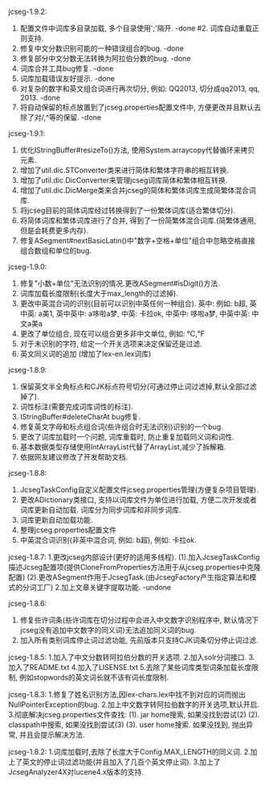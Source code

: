 jcseg-1.9.2:
1. 配置文件中词库多目录加载, 多个目录使用';'隔开.										-done
#2. 词库自动重载正则支持.
2. 修复中文分数识别可能的一种错误组合的bug.											-done
3. 修复部分中文分数无法转换为阿拉伯分数的bug.											-done
4. 词库合并工具bug修复.															-done
5. 词库加载错误友好提示.															-done
6. 对复杂的数字和英文组合词进行再次切分, 例如: QQ2013, 切分成qq2013, qq, 2013.			-done
7. 将自动保留的标点放置到了jcseg.properties配置文件中, 方便更改并且默认去除了对/,^等的保留.	-done

jcseg-1.9.1:
1. 优化IStringBuffer#resizeTo()方法, 使用System.arraycopy代替循环来拷贝元素.
2. 增加了util.dic.STConverter类来进行简体和繁体字符串的相互转换.
3. 增加了util.dic.DicConverter来管理jcseg词库简体和繁体相互转换.
4. 增加了util.dic.DicMerge类来合并jcseg的简体和繁体词库生成简繁体混合词库.
5. 将jcseg目前的简体词库经过转换得到了一份繁体词库(适合繁体切分).
6. 将简体词库和繁体词库进行了合并, 得到了一份简繁体混合词库.(简繁体通用, 但是会耗费更多内存).
7. 修复ASegment#nextBasicLatin()中"数字+空格+单位"组合中忽略空格直接组合数组和单位的bug.

jcseg-1.9.0:
1. 修复"小数+单位"无法识别的情况.更改ASegment#isDigit()方法.
2. 词库加载长度限制(长度大于max_length的过滤掉).
3. 更改中英混合词的识别(目前可以识别中英任何一种组合).
	英中: 例如: b超,
	英中英: a美1,
	英中英中: a哆啦a梦,
	中英: 卡拉ok, 
	中英中: 哆啦a梦, 
	中英中英: 中文a美a
3. 更改了单位组合, 现在可以组合更多非中文单位, 例如: ℃,℉	
4. 对于未识别的字符, 给定一个开关选项来决定保留还是过滤.
5. 英文同义词的追加	(增加了lex-en.lex词库)

jcseg-1.8.9:
1. 保留英文半全角标点和CJK标点符号切分(可通过停止词过滤掉,默认全部过滤掉了).
2. 词性标注(需要完成词库词性的标注).
3. IStringBuffer#deleteCharAt bug修复.
4. 修复英文字母和标点组合词(些许组合时无法识别)识别的一个bug.
5. 更改了词库加载时一个问题, 词库重载时, 防止重复加载同义词和词性.
6. 基本数据类型存储使用IntArrayList代替了ArrayList,减少了拆解箱.
7. 依据网友建议修改了开发帮助文档.

jcseg-1.8.8:
1. JcsegTaskConfig自定义配置文件jcseg.properties管理(方便复杂项目管理).
2. 更改ADictionary类接口, 支持以词库文件为单位进行加载, 方便二次开发或者词库更新自动加载.
	词库分为同步词库和非同步词库.
3. 词库更新自动加载功能.
4. 整理jcseg.properties配置文件
5. 中英混合词识别(非英中混合词, 例如: b超), 例如: 卡拉ok.

jcseg-1.8.7:
1.更改jcseg内部设计(更好的适用多线程).
(1).加入JcsegTaskConfig描述Jcseg配置项(提供CloneFromProperties方法用于从jcseg.properties中克隆配置)
(2).更改ASegment作用于JcsegTask.(由JcsegFactory产生指定算法和模式的分词工厂)
2.加上文章关键字提取功能.	-undone

jcseg-1.8.6:
1. 修复些许词条(些许词库在切分过程中会进入中文数字识别程序中, 默认情况下jcseg没有追加中文数字的同义词)无法追加同义词的bug.
2. 加入所有类别词库停止词过滤功能, 先前版本只支持CJK词条切分停止词过滤.

jcseg-1.8.5:
1.加入了中文分数转阿拉伯分数的开关选项.
2.加入solr分词接口.
3.加入了README.txt
4.加入了LISENSE.txt
5.去除了某些词库类型词条加载长度限制, 例如stopwords的英文词长就不该有词长度限制.

jcseg-1.8.3:
1.修复了姓名识别方法,因lex-chars.lex中找不到对应的词而抛出NullPointerException的bug.
2.加上中文数字转阿拉伯数字的开关选项,默认开启.
3.彻底解决jcseg.properties文件查找:
	(1). jar home搜索, 如果没找到尝试(2)
	(2). classpath中搜索, 如果没找到尝试(3)
	(3). user home搜索. 如果没找到, 抛出异常, 并且会提示解决方法.

jcseg-1.8.2:
1.词库加载时,去除了长度大于Config.MAX_LENGTH的同义词.
2.加上了英文的停止词过滤功能(并且加入了几百个英文停止词).
3.加上了JcsegAnalyzer4X对lucene4.x版本的支持.
